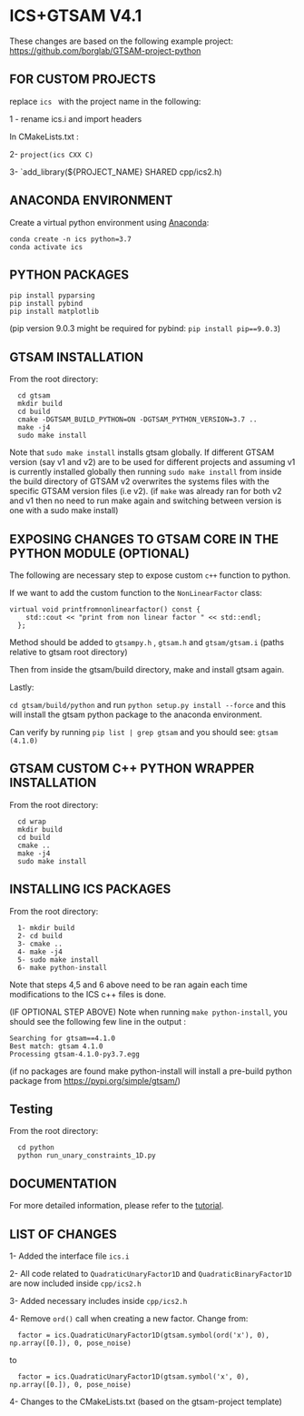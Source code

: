 # ICS+GTSAM V4.1

These changes are based on the following example project: https://github.com/borglab/GTSAM-project-python

## FOR CUSTOM PROJECTS
replace `ics ` with the project name in the following:

 1 - rename ics.i and import headers
 
 In CMakeLists.txt :
 
 2- `project(ics CXX C)`
 
 3- `add_library(${PROJECT_NAME} SHARED cpp/ics2.h)


## ANACONDA ENVIRONMENT 
  Create a virtual python environment using [Anaconda](https://www.anaconda.com/products/individual):
  ```
  conda create -n ics python=3.7
  conda activate ics
  ```

## PYTHON PACKAGES
  ```
  pip install pyparsing
  pip install pybind 
  pip install matplotlib
  ```
  (pip version 9.0.3 might be required for pybind: `pip install pip==9.0.3`)

## GTSAM INSTALLATION 
  From the root directory:
  ```
    cd gtsam 
    mkdir build 
    cd build
    cmake -DGTSAM_BUILD_PYTHON=ON -DGTSAM_PYTHON_VERSION=3.7 ..
    make -j4 
    sudo make install 
  ```
  Note that `sudo make install` installs gtsam globally. If different GTSAM version (say v1 and v2) are to be used for different projects and assuming v1 is currently installed globally then running `sudo make install` from inside the build directory of GTSAM v2 overwrites the systems files with the specific GTSAM version files (i.e v2). (if `make` was already ran for both v2 and v1 then no need to run make again and switching between version is one with a sudo make install) 

## EXPOSING CHANGES TO GTSAM CORE IN THE PYTHON MODULE (OPTIONAL)
The following are necessary step to expose custom `c++` function to python.

If we want to add the custom function to the `NonLinearFactor` class:
```
virtual void printfromnonlinearfactor() const {
    std::cout << "print from non linear factor " << std::endl;
  };

```
Method should be added to `gtsampy.h` , `gtsam.h` and `gtsam/gtsam.i`  (paths relative to gtsam root directory)

Then from inside the gtsam/build directory, make and install gtsam again. 

Lastly:

`cd gtsam/build/python` and run `python setup.py install --force` and this will install the gtsam python package to the anaconda environment. 

Can verify by running `pip list | grep gtsam` and you should see: `gtsam (4.1.0)`


## GTSAM CUSTOM C++ PYTHON WRAPPER INSTALLATION 
  From the root directory:
  ```
    cd wrap 
    mkdir build 
    cd build
    cmake ..
    make -j4 
    sudo make install 
  ```

## INSTALLING ICS PACKAGES

 From the root directory:
  ``` 
    1- mkdir build
    2- cd build
    3- cmake .. 
    4- make -j4 
    5- sudo make install 
    6- make python-install 
  ```

Note that steps 4,5 and 6 above need to be ran again each time modifications to the ICS c++ files is done.  

(IF OPTIONAL STEP ABOVE) Note when running `make python-install`, you should see the following few line in the output :

```
Searching for gtsam==4.1.0
Best match: gtsam 4.1.0
Processing gtsam-4.1.0-py3.7.egg

```

(if no packages are found make python-install will install a pre-build python package from https://pypi.org/simple/gtsam/)

## Testing 
 From the root directory:
  ```
    cd python 
    python run_unary_constraints_1D.py
  ```

## DOCUMENTATION

For more detailed information, please refer to the [tutorial](TUTORIAL.md).


## LIST OF CHANGES 
1- Added the interface file `ics.i`

2- All code related to `QuadraticUnaryFactor1D` and `QuadraticBinaryFactor1D` are now included inside `cpp/ics2.h`

3- Added necessary includes inside `cpp/ics2.h`

4- Remove ``ord()`` call when creating a new factor. Change from:
```
  factor = ics.QuadraticUnaryFactor1D(gtsam.symbol(ord('x'), 0), np.array([0.]), 0, pose_noise)
```
to 
```
  factor = ics.QuadraticUnaryFactor1D(gtsam.symbol('x', 0), np.array([0.]), 0, pose_noise)
```

4- Changes to the CMakeLists.txt (based on the gtsam-project template)

